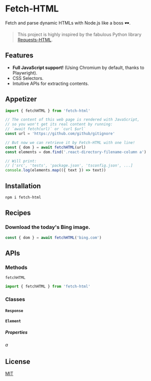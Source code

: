 # Fetch-HTML

Fetch and parse dynamic HTMLs with Node.js like a boss 🕶.

> This project is highly inspired by the fabulous Python library [Requests-HTML](https://github.com/psf/requests-html).

## Features
- **Full JavaScript support!** (Using Chromium by default, thanks to Playwright).
- CSS Selectors.
- Intuitive APIs for extracting contents.

## Appetizer
```js
import { fetchHTML } from 'fetch-html'

// The content of this web page is rendered with JavaScript,
// so you won't get its real content by running:
// `await fetch(url)` or `curl $url`
const url = 'https://github.com/github/gitignore'

// But now we can retrieve it by Fetch-HTML with one line!
const { dom } = await fetchHTML(url)
const elements = dom.find('.react-directory-filename-column a')

// Will print:
// ['src', 'tests', 'package.json', 'tsconfig.json', ...]
console.log(elements.map(({ text }) => text))
```

## Installation
```sh
npm i fetch-html
```

## Recipes
### Download the today's Bing image.
```js
const { dom } = await fetchHTML('bing.com')
```

## APIs
### Methods
`fetchHTML`
```js
import { fetchHTML } from 'fetch-html'
```

### Classes

#### `Response`


#### `Element`
##### Properties
###### a

## License
[MIT](licenses)
